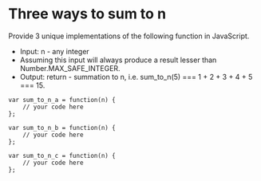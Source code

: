 

# Three ways to sum to n

Provide 3 unique implementations of the following function in JavaScript.
- Input: n - any integer
- Assuming this input will always produce a result lesser than Number.MAX_SAFE_INTEGER.
- Output: return - summation to n, i.e. sum_to_n(5) === 1 + 2 + 3 + 4 + 5 === 15.

```
var sum_to_n_a = function(n) {
    // your code here
};

var sum_to_n_b = function(n) {
    // your code here
};

var sum_to_n_c = function(n) {
    // your code here
};
```

